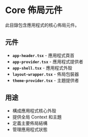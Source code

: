 # Core 佈局元件

此目錄包含應用程式的核心佈局元件。

## 元件

- **`app-header.tsx`** - 應用程式頁首
- **`app-provider.tsx`** - 應用程式提供者
- **`app-shell.tsx`** - 應用程式外殼
- **`layout-wrapper.tsx`** - 佈局包裝器
- **`theme-provider.tsx`** - 主題提供者

## 用途

- 構成應用程式核心外殼
- 提供全局 Context 和主題
- 定義主要佈局結構
- 管理應用程式狀態



